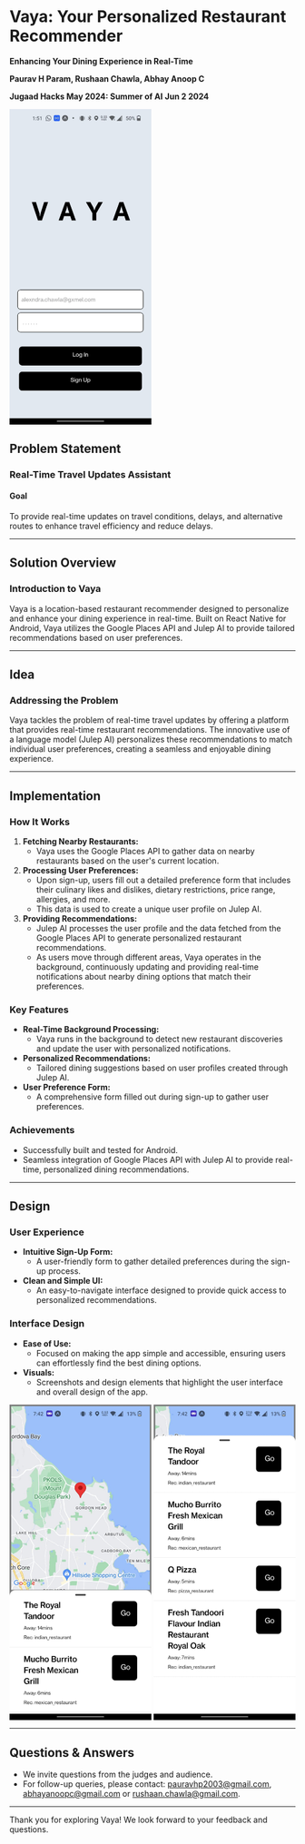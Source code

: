 # Vaya: Your Personalized Restaurant Recommender

**Enhancing Your Dining Experience in Real-Time**

**Paurav H Param, Rushaan Chawla, Abhay Anoop C**

**Jugaad Hacks May 2024: Summer of AI**
**Jun 2 2024**

<div style="display: flex; justify-content: space-between;">
<img src="assets/LoginPage.jpeg" alt="Login Page Screenshot" width="250">
</div>

## Problem Statement

### Real-Time Travel Updates Assistant

#### Goal

To provide real-time updates on travel conditions, delays, and alternative routes to enhance travel efficiency and reduce delays.

---

## Solution Overview

### Introduction to Vaya

Vaya is a location-based restaurant recommender designed to personalize and enhance your dining experience in real-time. Built on React Native for Android, Vaya utilizes the Google Places API and Julep AI to provide tailored recommendations based on user preferences.

---

## Idea

### Addressing the Problem

Vaya tackles the problem of real-time travel updates by offering a platform that provides real-time restaurant recommendations. The innovative use of a language model (Julep AI) personalizes these recommendations to match individual user preferences, creating a seamless and enjoyable dining experience.

---

## Implementation

### How It Works

1. **Fetching Nearby Restaurants:**
   - Vaya uses the Google Places API to gather data on nearby restaurants based on the user's current location.
2. **Processing User Preferences:**
   - Upon sign-up, users fill out a detailed preference form that includes their culinary likes and dislikes, dietary restrictions, price range, allergies, and more.
   - This data is used to create a unique user profile on Julep AI.
3. **Providing Recommendations:**
   - Julep AI processes the user profile and the data fetched from the Google Places API to generate personalized restaurant recommendations.
   - As users move through different areas, Vaya operates in the background, continuously updating and providing real-time notifications about nearby dining options that match their preferences.

### Key Features

- **Real-Time Background Processing:**
  - Vaya runs in the background to detect new restaurant discoveries and update the user with personalized notifications.
- **Personalized Recommendations:**
  - Tailored dining suggestions based on user profiles created through Julep AI.
- **User Preference Form:**
  - A comprehensive form filled out during sign-up to gather user preferences.

### Achievements

- Successfully built and tested for Android.
- Seamless integration of Google Places API with Julep AI to provide real-time, personalized dining recommendations.

---

## Design

### User Experience

- **Intuitive Sign-Up Form:**
  - A user-friendly form to gather detailed preferences during the sign-up process.
- **Clean and Simple UI:**
  - An easy-to-navigate interface designed to provide quick access to personalized recommendations.

### Interface Design

- **Ease of Use:**
  - Focused on making the app simple and accessible, ensuring users can effortlessly find the best dining options.
- **Visuals:**
  - Screenshots and design elements that highlight the user interface and overall design of the app.
<div style="display: flex; justify-content: space-between;">
<img src="assets/HomePage1.jpeg" alt="Home Page Screenshot #1" width="250">
<img src="assets/HomePage2.jpeg" alt="Home Page Screenshot #2" width="250">
</div>

---

## Questions & Answers

- We invite questions from the judges and audience.
- For follow-up queries, please contact: pauravhp2003@gmail.com, abhayanoopc@gmail.com or rushaan.chawla@gmail.com.

---

Thank you for exploring Vaya! We look forward to your feedback and questions.
